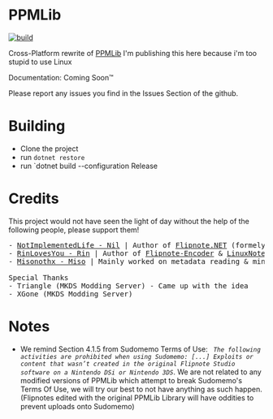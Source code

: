 # PPMLib
[![build](https://github.com/RinLovesYou/PPMLib/actions/workflows/dotnet.yml/badge.svg)](https://github.com/RinLovesYou/PPMLib/actions/workflows/dotnet.yml)

Cross-Platform rewrite of [PPMLib](https://github.com/miso-xyz/PPMLib)
I'm publishing this here because i'm too stupid to use Linux

Documentation: Coming Soon™

Please report any issues you find in the Issues Section of the github.

# Building
* Clone the project
* run `dotnet restore`
* run `dotnet build --configuration Release

# Credits
This project would not have seen the light of day without the help of the following people, please support them!
<pre>
- <a href="https://github.com/NotImplementedLife">NotImplementedLife - Nil</a> | Author of <a href="https://github.com/NotImplementedLife/Flipnote.NET">Flipnote.NET</a> (formely known as FlipnoteDesktop), Helped a bunch with frame rendering & metadata reading
- <a href="https://github.com/RinLovesYou">RinLovesYou - Rin</a> | Author of <a href="https://github.com/RinLovesYou/Flipnote-Encoder">Flipnote-Encoder</a> & <a href=https://github.com/RinLovesYou/LinuxNote>LinuxNote</a>, Helped a bunch with frame rendering & sound reading
- <a href="https://github.com/miso-xyz">Misonothx - Miso</a> | Mainly worked on metadata reading & minimal stuff such as descriptions

Special Thanks
- Triangle (MKDS Modding Server) - Came up with the idea
- XGone (MKDS Modding Server)
</pre>

# Notes
- We remind Section 4.1.5 from Sudomemo Terms of Use: *``` The following activities are prohibited when using Sudomemo: [...] Exploits or content that wasn’t created in the original Flipnote Studio software on a Nintendo DSi or Nintendo 3DS```*. We are not related to any modified versions of PPMLib which attempt to break Sudomemo's Terms Of Use, we will try our best to not have anything as such happen. (Flipnotes edited with the original PPMLib Library will have oddities to prevent uploads onto Sudomemo)
